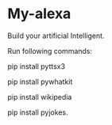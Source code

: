 # My-alexa

Build your artificial Intelligent.

Run following commands:

pip install pyttsx3

pip install pywhatkit

pip install wikipedia

pip install pyjokes.
